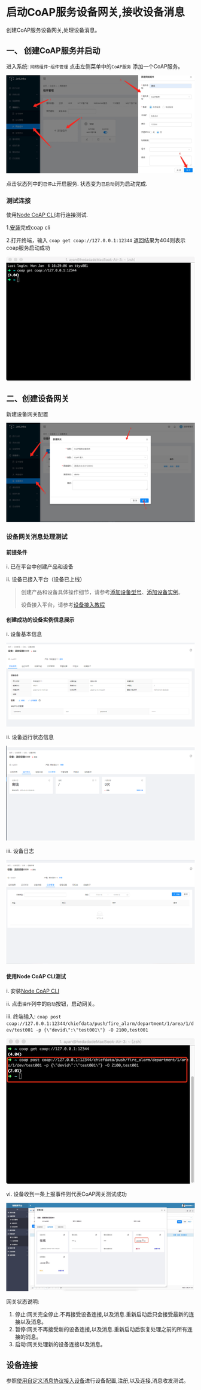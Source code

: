 # 启动CoAP服务设备网关,接收设备消息

创建CoAP服务设备网关,处理设备消息。

## 一、 创建CoAP服务并启动

进入系统: `网络组件`-`组件管理` 点击左侧菜单中的`CoAP服务` 添加一个CoAP服务。

![add mqtt server](../files/coap-server-gateway/save-coap-server.png)

点击状态列中的`已停止`开启服务. 状态变为`已启动`则为启动完成.


### 测试连接

使用[Node CoAP CLI](https://www.npmjs.com/package/coap-cli)进行连接测试.

1.[安装](https://www.npmjs.com/package/coap-cli)完成coap cli

2.打开终端，输入 `coap get coap://127.0.0.1:12344` 返回结果为404则表示coap服务启动成功

![coap服务连接测试](../files/coap-server-gateway/coap-server-connected-test.png)

## 二、创建设备网关

新建设备网关配置

![add device gateway](../files/coap-server-gateway/create-coap-server-gateway.png)


### 设备网关消息处理测试

#### 前提条件

i. 已在平台中创建产品和设备

ii. 设备已接入平台（设备已上线）

> 创建产品和设备具体操作细节，请参考[添加设备型号](../device-manager.md/#添加设备型号)、[添加设备实例](../device-manager.md/#添加设备实例)。
>
> 设备接入平台，请参考[设备接入教程](device-connection.md)

#### 创建成功的设备实例信息展示
     
i. 设备基本信息

![设备基本信息](../files/device-connection/device-instance-general-info.png)

ii. 设备运行状态信息

![设备运行状态信息](../files/device-connection/device-instance-run-info.png)

iii. 设备日志

![设备日志](../files/device-connection/device-instance-log.png)


#### 使用Node CoAP CLI测试

i. 安装[Node CoAP CLI](https://www.npmjs.com/package/coap-cli)

ii. 点击`操作`列中的`启动`按钮，启动网关。

iii. 终端输入: `coap post coap://127.0.0.1:12344/chiefdata/push/fire_alarm/department/1/area/1/dev/test001 -p {\"devid\":\"test001\"} -O 2100,test001` 

![send-device-event](../files/coap-server-gateway/send-device-event.png)

vi. 设备收到一条上报事件则代表CoAP网关测试成功

![设备事件展示](../files/coap-server-gateway/device-received-event.png)

网关状态说明:

1. 停止:网关完全停止.不再接受设备连接,以及消息.重新启动后只会接受最新的连接以及消息。
2. 暂停:网关不再接受新的设备连接,以及消息.重新启动后恢复处理之前的所有连接的消息。
3. 启动:网关处理新的设备连接以及消息。

## 设备连接

参照[使用自定义消息协议接入设备](device-connection.md)进行设备配置,注册,以及连接,消息收发测试。